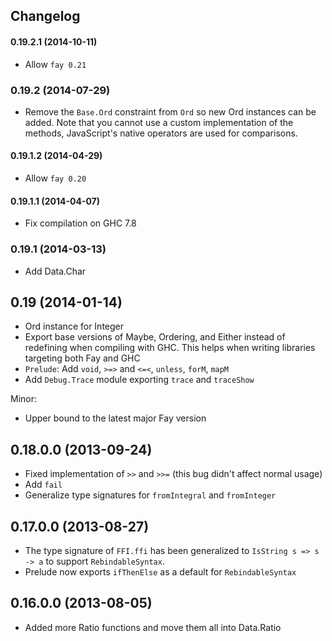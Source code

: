 ## Changelog

#### 0.19.2.1 (2014-10-11)

* Allow `fay 0.21`

### 0.19.2 (2014-07-29)

* Remove the `Base.Ord` constraint from `Ord` so new Ord instances can be added. Note that you cannot use a custom implementation of the methods, JavaScript's native operators are used for comparisons.

#### 0.19.1.2 (2014-04-29)

* Allow `fay 0.20`

#### 0.19.1.1 (2014-04-07)

* Fix compilation on GHC 7.8

### 0.19.1 (2014-03-13)

* Add Data.Char

## 0.19 (2014-01-14)

* Ord instance for Integer
* Export base versions of Maybe, Ordering, and Either instead of redefining when compiling with GHC. This helps when writing libraries targeting both Fay and GHC
* `Prelude`: Add `void`, `>=>` and `<=<`, `unless`, `forM`, `mapM`
* Add `Debug.Trace` module exporting `trace` and `traceShow`

Minor:
* Upper bound to the latest major Fay version

## 0.18.0.0 (2013-09-24)

* Fixed implementation of `>>` and `>>=` (this bug didn't affect normal usage)
* Add `fail`
* Generalize type signatures for `fromIntegral` and `fromInteger`


## 0.17.0.0 (2013-08-27)

* The type signature of `FFI.ffi` has been generalized to `IsString s => s -> a` to support `RebindableSyntax`.
* Prelude now exports `ifThenElse` as a default for `RebindableSyntax`


## 0.16.0.0 (2013-08-05)

* Added more Ratio functions and move them all into Data.Ratio
